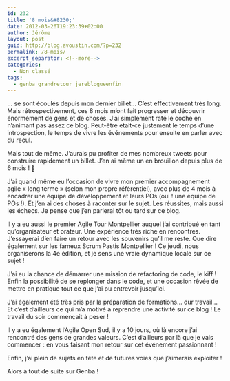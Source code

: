 ```yaml
---
id: 232
title: '8 mois&#8230;'
date: 2012-03-26T19:23:39+02:00
author: Jérôme
layout: post
guid: http://blog.avoustin.com/?p=232
permalink: /8-mois/
excerpt_separator: <!--more-->
categories:
  - Non classé
tags:
  - genba grandretour jereblogueenfin
---
```


&#8230; se sont écoulés depuis mon dernier billet&#8230; C&rsquo;est effectivement très long.  
Mais rétrospectivement, ces 8 mois m&rsquo;ont fait progresser et découvrir énormément de gens et de choses. J&rsquo;ai simplement raté le coche en n&rsquo;animant pas assez ce blog. Peut-être etait-ce justement le temps d&rsquo;une introspection, le temps de vivre les événements pour ensuite en parler avec du recul.

<!--more-->

Mais tout de même. J&rsquo;aurais pu profiter de mes nombreux tweets pour construire rapidement un billet. J&rsquo;en ai même un en brouillon depuis plus de 6 mois ! 🙂

J&rsquo;ai quand même eu l&rsquo;occasion de vivre mon premier accompagnement agile « long terme » (selon mon propre référentiel), avec plus de 4 mois à encadrer une équipe de développement et leurs POs (oui ! une équipe de POs !). Et j&rsquo;en ai des choses à raconter sur le sujet. Les réussites, mais aussi les échecs. Je pense que j&rsquo;en parlerai tôt ou tard sur ce blog.

Il y a eu aussi le premier Agile Tour Montpellier auquel j&rsquo;ai contribué en tant qu&rsquo;organisateur et orateur. Une expérience très riche en rencontres. J&rsquo;essayerai d&rsquo;en faire un retour avec les souvenirs qu&rsquo;il me reste. Que dire également sur les fameux Scrum Pastis Montpellier ! Ce jeudi, nous organiserons la 4e édition, et je sens une vraie dynamique locale sur ce sujet !

J&rsquo;ai eu la chance de démarrer une mission de refactoring de code, le kiff ! Enfin la possibilité de se replonger dans le code, et une occasion rêvée de mettre en pratique tout ce que j&rsquo;ai pu entrevoir jusqu&rsquo;ici.

J&rsquo;ai également été très pris par la préparation de formations&#8230; dur travail&#8230; Et c&rsquo;est d&rsquo;ailleurs ce qui m&rsquo;a motivé à reprendre une activité sur ce blog ! Le travail du soir commençait à peser !

Il y a eu également l&rsquo;Agile Open Sud, il y a 10 jours, où là encore j&rsquo;ai rencontré des gens de grandes valeurs. C&rsquo;est d&rsquo;ailleurs par là que je vais commencer : en vous faisant mon retour sur cet événement passionnant !

Enfin, j&rsquo;ai plein de sujets en tête et de futures voies que j&rsquo;aimerais exploiter !

Alors à tout de suite sur Genba !

